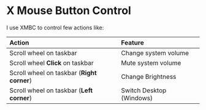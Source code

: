 # X Mouse Button Control

I use XMBC to control few actions like:

| Action                                     | Feature                  |
| :----------------------------------------- | :----------------------- |
| Scroll wheel on taskbar                    | Change system volume     |
| Scroll wheel **Click** on taskbar          | Mute system volume       |
| Scroll wheel on taskbar (**Right corner**) | Change Brightness        |
| Scroll wheel on taskbar (**Left corner**)  | Switch Desktop (Windows) |
